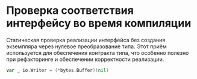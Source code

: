 # Проверка соответствия интерфейсу во время компиляции

Статическая проверка реализации интерфейса без создания экземпляра через нулевое преобразование типа. Этот приём используется для обеспечения контракта типа, что особенно полезно при рефакторинге и обеспечении корректности реализации.

```go
var _ io.Writer = (*bytes.Buffer)(nil)
```